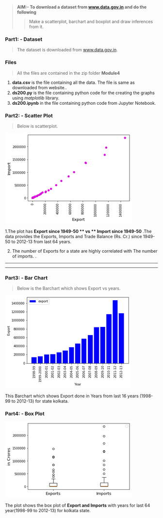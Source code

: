 
> **AIM:- To download a dataset from www.data.gov.in and do the following**
>> Make a scatterplot, barchart and boxplot and draw inferences from it.

### Part1: - Dataset
> The dataset is downloaded from www.data.gov.in.


### Files
> All the files are contained in the zip folder **Module4**
1.  **data.csv** is the file containing all the data. The file is same as downloaded from website..
2.  **ds200.py** is the file containing python code for the creating the graphs using _matplotlib_ library.
3.   **ds200.ipynb** in the file containing python code from Jupyter Notebook.

### Part2: - Scatter Plot
> Below is scatterplot.

![scatterplot](Scatterplot.png)

 1.The plot has **Export since 1949-50 ** vs ** Import since 1949-50** .The data provides the Exports, Imports and Trade Balance (Rs. Cr.) since 1949-50 to 2012-13 from last 64 years.
 
 2. The number of Exports for a state are highly correlated with The number of imports. .
* * *


* * *
### Part3: - Bar Chart
> Below is the Barchart which shows Export vs years.

![Barchart](barplot.png)

This Barchart which shows Export done in Years from last 16 years (1998-99 to 2012-13) for state kolkata.
### Part4: - Box Plot

![Boxplot](boxplot.png)

The plot shows the box plot of **Export and Imports** with years for last 64 year(1998-99 to 2012-13) for kolkata state.

